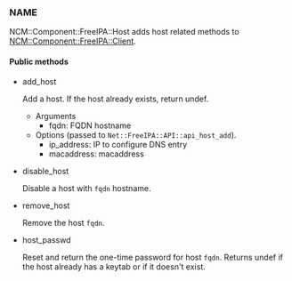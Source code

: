 
### NAME

NCM::Component::FreeIPA::Host adds host related methods to
[NCM::Component::FreeIPA::Client](https://metacpan.org/pod/NCM::Component::FreeIPA::Client).

#### Public methods

- add\_host

    Add a host. If the host already exists, return undef.

    - Arguments
        - fqdn: FQDN hostname
    - Options (passed to `Net::FreeIPA::API::api_host_add`).
        - ip\_address: IP to configure DNS entry
        - macaddress: macaddress

- disable\_host

    Disable a host with `fqdn` hostname.

- remove\_host

    Remove the host `fqdn`.

- host\_passwd

    Reset and return the one-time password for host `fqdn`.
    Returns undef if the host already has a keytab or if it doesn't exist.
